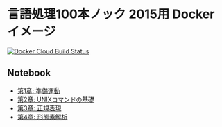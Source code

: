 # 言語処理100本ノック 2015用 Docker イメージ

[![Docker Cloud Build Status](https://img.shields.io/docker/cloud/build/blue271828/nlp100-2015.svg)](https://hub.docker.com/r/blue271828/nlp100-2015)



## Notebook

- [第1章: 準備運動](notebook/chapter01.ipynb)
- [第2章: UNIXコマンドの基礎](notebook/chapter02.ipynb)
- [第3章: 正規表現](notebook/chapter03.ipynb)
- [第4章: 形態素解析](notebook/chapter04.ipynb)

